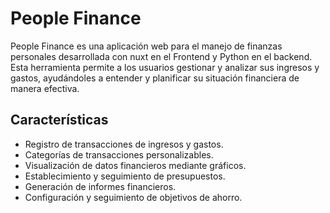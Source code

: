 # People Finance

People Finance es una aplicación web para el manejo de finanzas personales desarrollada con nuxt en el Frontend y Python en el backend. Esta herramienta permite a los usuarios gestionar y analizar sus ingresos y gastos, ayudándoles a entender y planificar su situación financiera de manera efectiva.

## Características

- Registro de transacciones de ingresos y gastos.
- Categorías de transacciones personalizables.
- Visualización de datos financieros mediante gráficos.
- Establecimiento y seguimiento de presupuestos.
- Generación de informes financieros.
- Configuración y seguimiento de objetivos de ahorro.
